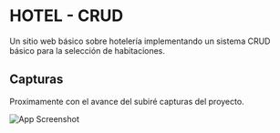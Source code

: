 
# HOTEL - CRUD
Un sitio web básico sobre hotelería implementando un sistema CRUD básico para la selección de habitaciones. 

## Capturas
Proximamente con el avance del subiré capturas del proyecto.

![App Screenshot](https://via.placeholder.com/468x300?text=App+Screenshot+Here)

